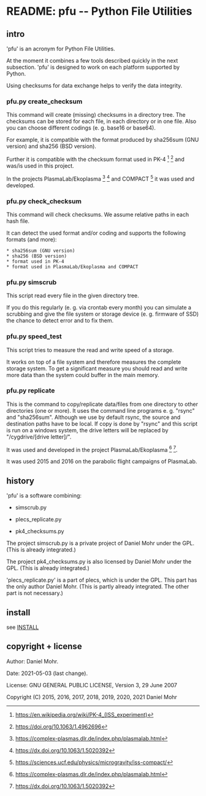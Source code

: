 # README: pfu -- Python File Utilities


## intro

'pfu' is an acronym for Python File Utilities.

At the moment it combines a few tools described quickly in the next subsection.
'pfu' is designed to work on each platform supported by Python.

Using checksums for data exchange helps to verify the data integrity.


### pfu.py create_checksum

This command will create (missing) checksums in a directory tree.
The checksums can be stored for each file, in each directory or in one file.
Also you can choose different codings (e. g. base16 or base64).

For example, it is compatible with the format produced by 
sha256sum (GNU version) and sha256 (BSD version).

Further it is compatible with the checksum format used in PK-4 [^a] [^b]
and was/is used in this project.

[^a]: https://en.wikipedia.org/wiki/PK-4_(ISS_experiment)
[^b]: https://doi.org/10.1063/1.4962696

In the projects PlasmaLab/Ekoplasma [^c] [^d] and COMPACT [^e]
it was used and developed.

[^c]: https://complex-plasmas.dlr.de/index.php/plasmalab.html
[^d]: https://dx.doi.org/10.1063/1.5020392
[^e]: https://sciences.ucf.edu/physics/microgravity/iss-compact/


### pfu.py check_checksum

This command will check checksums. We assume relative paths in each hash file.

It can detect the used format and/or coding and supports the following
formats (and more):

	* sha256sum (GNU version)
	* sha256 (BSD version)
	* format used in PK-4
	* format used in PlasmaLab/Ekoplasma and COMPACT


### pfu.py simscrub

This script read every file in the given directory tree.

If you do this regularly (e. g. via crontab every month) you can 
simulate a scrubbing and give the file system or storage device 
(e. g. firmware of SSD) the chance to detect error and to fix them.


### pfu.py speed_test

This script tries to measure the read and write speed of a storage.

It works on top of a file system and therefore measures the complete storage
system. To get a significant measure you should read and write more data
than the system could buffer in the main memory.


### pfu.py replicate

This is the command to copy/replicate data/files from one directory to other
directories (one or more). It uses the command line programs e. g. "rsync" and
"sha256sum". Although we use by default rsync, the source and destination
paths have to be local. If copy is done by "rsync" and this script is run
on a windows system, the drive letters will be replaced by
"/cygdrive/[drive letter]/".

It was used and developed in the project PlasmaLab/Ekoplasma [^f] [^g].

[^f]: https://complex-plasmas.dlr.de/index.php/plasmalab.html
[^g]: https://dx.doi.org/10.1063/1.5020392

It was used 2015 and 2016 on the parabolic flight campaigns of PlasmaLab.


## history

'pfu' is a software combining:

  * simscrub.py

  * plecs_replicate.py

  * pk4_checksums.py

The project simscrub.py is a private project of Daniel Mohr under the GPL.
(This is already integrated.)

The project pk4_checksums.py is also licensed by Daniel Mohr under the GPL.
(This is already integrated.)

'plecs_replicate.py' is a part of plecs, which is under the GPL. This part
has the only author Daniel Mohr.
(This is partly already integrated. The other part is not necessary.)


## install

see [INSTALL](INSTALL.txt)


## copyright + license

Author: Daniel Mohr.

Date: 2021-05-03 (last change).

License: GNU GENERAL PUBLIC LICENSE, Version 3, 29 June 2007

Copyright (C) 2015, 2016, 2017, 2018, 2019, 2020, 2021 Daniel Mohr
